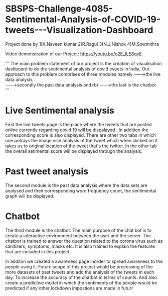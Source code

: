 # SBSPS-Challenge-4085-Sentimental-Analysis-of-COVID-19-tweets---Visualization-Dashboard
Project done by
1)K.Naveen kumar
2)R.Ragul
3)N.J.Nishok
4)M.Sowmithra

Video demonstration of our Project:
https://youtu.be/o2E_ILE8qyE

'''
The main problem statement of our project is the creation of visualisation dashboard to do the sentimental analysis of covid tweets in India. 
Our approach to this problem comprises of three modules namely 
--->the live data analysis,<br> 
--->secondly the past data analysis and<br 
--->the last is the chatbot 
<br>
'''
# Live Sentimental analysis
First the live tweets page is the place where the tweets that are posted online currently regarding covid 19 will be  dispalayed . In addition the corresponding score is also displayed. There are other two tabs in which one potrays the image vise analysis of the tweet which when clicked on it takes us to original location of the tweet that's the twitter. In the other tab the overall setimental score will be displayed through the analysis. 
<br>

# Past tweet analysis
The second module is the past data analysis where the data sets are analysed and their corresponding word frequency count, the sentimental graph will be displayed. 
<br>

# Chatbot
The third module is the chatbot. The main purpose of the chat bot is to create a interactive environment between the user and the server. The chatbot is trained to answer the question related to the corona virus such as sanitizers, symptoms ,masks etc. It is also trained to explain the features that are included in this project. 
<br>

In additon we created a awareness page inorder to spread awareness to the people using it.
Future scope of this project would be processing of the more datasets of past tweets and add the analysis of the tweets in each day. To increase the accuracy of the chatbot in terms of counts. And also create a predictive model in which the sentiments of the people would be predicted if any other lockdown impostions are made in futurr

